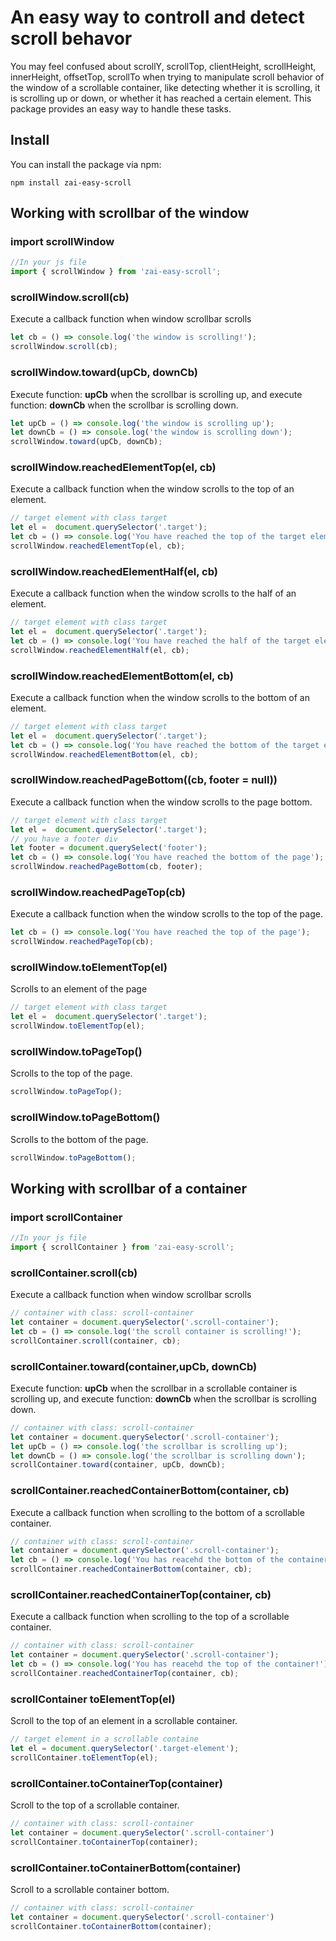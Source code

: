 # An easy way to controll and detect scroll behavor

You may feel confused about scrollY, scrollTop, clientHeight, scrollHeight, innerHeight, offsetTop, scrollTo when trying to manipulate scroll behavior of the window of a scrollable container, like detecting whether it is scrolling, it is scrolling up or down, or whether it has reached a certain element. This package provides an easy way to handle these tasks.

## Install

You can install the package via npm:

```shell
npm install zai-easy-scroll 
```

## Working with scrollbar of the window

### import scrollWindow

```javascript
//In your js file
import { scrollWindow } from 'zai-easy-scroll';
```

### scrollWindow.scroll(cb)

Execute a callback function when window scrollbar scrolls

```javascript
let cb = () => console.log('the window is scrolling!');
scrollWindow.scroll(cb);
```

### scrollWindow.toward(upCb, downCb)

Execute function: __upCb__ when the scrollbar is scrolling up, and execute function: __downCb__ when the scrollbar is scrolling down.

```javascript
let upCb = () => console.log('the window is scrolling up');
let downCb = () => console.log('the window is scrolling down');
scrollWindow.toward(upCb, downCb);
```

### scrollWindow.reachedElementTop(el, cb)

Execute a callback function when the window scrolls to the top of an element.

```javascript
// target element with class target
let el =  document.querySelector('.target');
let cb = () => console.log('You have reached the top of the target element');
scrollWindow.reachedElementTop(el, cb);
```

### scrollWindow.reachedElementHalf(el, cb)

Execute a callback function when the window scrolls to the half of an element.

```javascript
// target element with class target
let el =  document.querySelector('.target');
let cb = () => console.log('You have reached the half of the target element');
scrollWindow.reachedElementHalf(el, cb);
```

### scrollWindow.reachedElementBottom(el, cb)

Execute a callback function when the window scrolls to the bottom of an element.

```javascript
// target element with class target
let el =  document.querySelector('.target');
let cb = () => console.log('You have reached the bottom of the target element');
scrollWindow.reachedElementBottom(el, cb);
```

### scrollWindow.reachedPageBottom((cb, footer = null))

Execute a callback function when the window scrolls to the page bottom.

```javascript
// target element with class target
let el =  document.querySelector('.target');
// you have a footer div
let footer = document.querySelect('footer');
let cb = () => console.log('You have reached the bottom of the page');
scrollWindow.reachedPageBottom(cb, footer);
```

### scrollWindow.reachedPageTop(cb)

Execute a callback function when the window scrolls to the top of the page.

```javascript
let cb = () => console.log('You have reached the top of the page');
scrollWindow.reachedPageTop(cb);
```

### scrollWindow.toElementTop(el)

Scrolls to an element of the page

```javascript
// target element with class target
let el =  document.querySelector('.target');
scrollWindow.toElementTop(el);
```

### scrollWindow.toPageTop()

Scrolls to the top of the page.

```javascript
scrollWindow.toPageTop();
```

### scrollWindow.toPageBottom()

Scrolls to the bottom of the page.

```javascript
scrollWindow.toPageBottom();
```

## Working with scrollbar of a container

### import scrollContainer

```javascript
//In your js file
import { scrollContainer } from 'zai-easy-scroll';
```

### scrollContainer.scroll(cb)

Execute a callback function when window scrollbar scrolls

```javascript
// container with class: scroll-container
let container = document.querySelector('.scroll-container');
let cb = () => console.log('the scroll container is scrolling!');
scrollContainer.scroll(container, cb);
```

### scrollContainer.toward(container,upCb, downCb)

Execute function: __upCb__ when the scrollbar in a scrollable container is scrolling up, and execute function: __downCb__ when the scrollbar is scrolling down.

```javascript
// container with class: scroll-container
let container = document.querySelector('.scroll-container');
let upCb = () => console.log('the scrollbar is scrolling up');
let downCb = () => console.log('the scrollbar is scrolling down');
scrollContainer.toward(container, upCb, downCb);
```

### scrollContainer.reachedContainerBottom(container, cb)

Execute a callback function when scrolling to the bottom of a scrollable container.

```javascript
// container with class: scroll-container
let container = document.querySelector('.scroll-container');
let cb = () => console.log('You has reacehd the bottom of the container!');
scrollContainer.reachedContainerBottom(container, cb);
```

### scrollContainer.reachedContainerTop(container, cb)

Execute a callback function when scrolling to the top of a scrollable container.

```javascript
// container with class: scroll-container
let container = document.querySelector('.scroll-container');
let cb = () => console.log('You has reacehd the top of the container!');
scrollContainer.reachedContainerTop(container, cb);
```

### scrollContainer toElementTop(el)

Scroll to the top of an element in a scrollable container.

```javascript
// target element in a scrollable containe
let el = document.querySelector('.target-element');
scrollContainer.toElementTop(el);
```

### scrollContainer.toContainerTop(container)

Scroll to the top of a scrollable container.

```javascript
// container with class: scroll-container
let container = document.querySelector('.scroll-container')
scrollContainer.toContainerTop(container);
```

### scrollContainer.toContainerBottom(container)

 Scroll to a scrollable container bottom.

```javascript
// container with class: scroll-container
let container = document.querySelector('.scroll-container')
scrollContainer.toContainerBottom(container);
```
